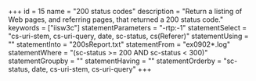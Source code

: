 +++
id = 15
name = "200 status codes"
description = "Return a listing of Web pages, and referring pages, that returned a 200 status code."
keywords = ["iisw3c"]
statementParameters = "-rtp:-1"
statementSelect = "cs-uri-stem, cs-uri-query, date, sc-status, cs(Referer)"
statementUsing = ""
statementInto = "200sReport.txt"
statementFrom = "ex0902*.log"
statementWhere = "(sc-status >= 200 AND sc-status < 300)"
statementGroupby = ""
statementHaving = ""
statementOrderby = "sc-status, date, cs-uri-stem, cs-uri-query"
+++

